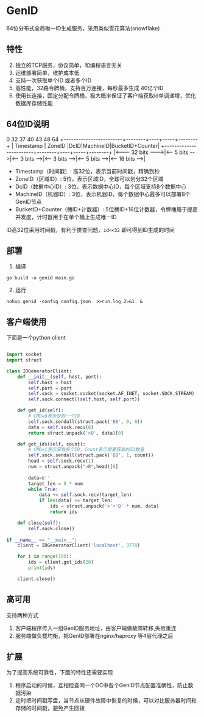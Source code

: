 # GenID
64位分布式全局唯一ID生成服务，采用类似雪花算法(snowflake)

## 特性
2. 独立的TCP服务，协议简单，和编程语言无关
2. 运维部署简单，维护成本低
2. 支持一次获取单个ID 或者多个ID
2. 高性能，32路令牌桶，支持百万连接，每秒最多生成 40亿个ID
2. 使用长连接，固定分配令牌桶，极大概率保证了客户端获取id单调递增，优化数据库存储性能

## 64位ID说明

 0                      32 37     40 43     48       64
+------------------------+--------+----+-----+--------+
|       Timestamp        | ZoneID |DcID|MachineID|BucketID+Counter|
+------------------------+--------+----+-----+--------+
|<--- 32 bits --->|<-- 5 bits -->|<-- 3 bits -->|<-- 3 bits -->|<-- 5 bits -->|<-- 16 bits -->|

- Timestamp（时间戳）: 高32位，表示当前时间戳，精确到秒
- ZoneID（区域ID）: 5位，表示区域ID，全球可以划分32个区域
- DcID（数据中心ID）: 3位，表示数据中心ID，每个区域支持8个数据中心
- MachineID（机器ID）: 3位，表示机器ID，每个数据中心最多可以部署8个GenID节点
- BucketID+Counter（桶ID+计数器）: 5位桶ID+16位计数器，令牌桶用于提高并发度，计时器用于在单个桶上生成唯一ID

ID高32位采用时间戳，有利于排查问题，`id<<32` 即可得到ID生成的时间

## 部署
1. 编译

```
go build -o genid main.go
```

2. 运行

```
nohup genid -config config.json  >>run.log 2>&1  &
```

## 客户端使用
下面是一个python client

```python

import socket
import struct

class IDGeneratorClient:
    def __init__(self, host, port):
        self.host = host
        self.port = port
        self.sock = socket.socket(socket.AF_INET, socket.SOCK_STREAM)
        self.sock.connect((self.host, self.port))

    def get_id(self):
        # CMD=0表示获取一个ID
        self.sock.sendall(struct.pack('BB', 0, 0))
        data = self.sock.recv(8)
        return struct.unpack('>Q', data)[0]

    def get_ids(self, count):
        # CMD=1表示获取多个ID，Count表示需要获取的ID数量
        self.sock.sendall(struct.pack('BB', 1, count))
        head = self.sock.recv(1)
        num = struct.unpack(">B",head)[0]
        
        data=b''
        target_len = 8 * num
        while True:
            data += self.sock.recv(target_len)
            if len(data) >= target_len:
                ids = struct.unpack('>'+'Q' * num, data)
                return ids

    def close(self):
        self.sock.close()
        
if __name__ == "__main__":
    client = IDGeneratorClient('localhost', 3778)

    for i in range(100):
        ids = client.get_ids(20)
        print(ids)

    client.close()

```


## 高可用
支持两种方式
1. 客户端程序传入一组GenID服务地址，由客户端做故障转移,失败重连
2. 服务端做负载均衡，把GenID部署在nginx/haproxy 等4层代理之后


## 扩展
为了提高系统可靠性，下面的特性还需要实现

1. 程序启动的时候，互相检查同一个DC中各个GenID节点配置准确性，防止数据污染
2. 定时把时间戳写盘，当节点从硬件故障中恢复的时候，可以对比服务器时间和存储的时间戳，避免产生回拨